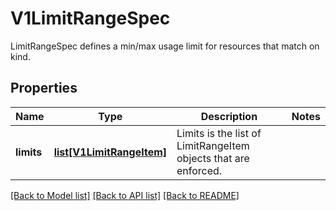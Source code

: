 # V1LimitRangeSpec

LimitRangeSpec defines a min/max usage limit for resources that match on kind.

## Properties
Name | Type | Description | Notes
------------ | ------------- | ------------- | -------------
**limits** | [**list[V1LimitRangeItem]**](V1LimitRangeItem.md) | Limits is the list of LimitRangeItem objects that are enforced. | 

[[Back to Model list]](../README.md#documentation-for-models) [[Back to API list]](../README.md#documentation-for-api-endpoints) [[Back to README]](../README.md)


